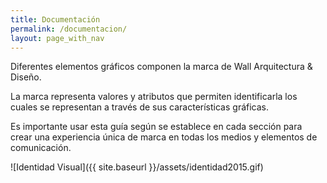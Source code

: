 ```yaml
---
title: Documentación
permalink: /documentacion/
layout: page_with_nav
---
```


Diferentes elementos gráficos componen la marca de Wall Arquitectura & Diseño. 

La marca representa valores y atributos que permiten identificarla los cuales se representan a través de sus características gráficas. 

Es importante usar esta guía según se establece en cada sección para crear una experiencia única de marca en todas los medios y elementos de comunicación. 

![Identidad Visual]({{ site.baseurl }}/assets/identidad2015.gif)
